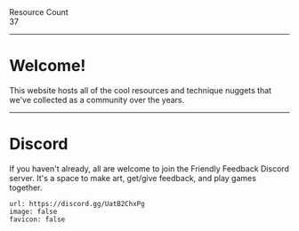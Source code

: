 <div markdown="1" class="ff_badge">
<div markdown="1" class="ff_badge_title">Resource Count</div>
<div markdown="1" class="ff_badge_value">37</div>
</div>

___

# Welcome!

This website hosts all of the cool resources and technique nuggets that we've collected as a community over the years. 

---
# Discord
If you haven't already, all are welcome to join the Friendly Feedback Discord server. It's a space to make art, get/give feedback, and play games together.

```embed
url: https://discord.gg/UatB2ChxPg
image: false
favicon: false
```